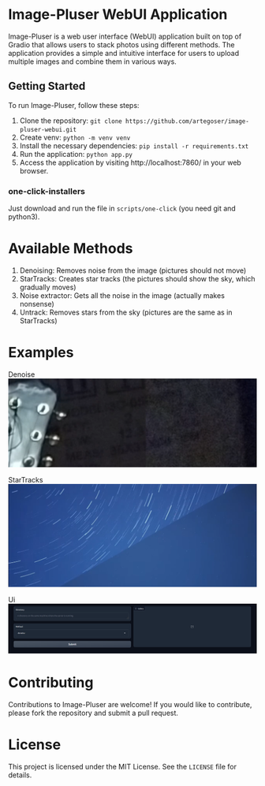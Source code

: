 # Image-Pluser WebUI Application

Image-Pluser is a web user interface (WebUI) application built on top of Gradio that allows users to stack photos using different methods. The application provides a simple and intuitive interface for users to upload multiple images and combine them in various ways.

## Getting Started

To run Image-Pluser, follow these steps:

1. Clone the repository: `git clone https://github.com/artegoser/image-pluser-webui.git`
2. Create venv: `python -m venv venv`
3. Install the necessary dependencies: `pip install -r requirements.txt`
4. Run the application: `python app.py`
5. Access the application by visiting http://localhost:7860/ in your web browser.

### one-click-installers

Just download and run the file in `scripts/one-click` (you need git and python3).

# Available Methods

1. Denoising: Removes noise from the image (pictures should not move)
2. StarTracks: Creates star tracks (the pictures should show the sky, which gradually moves)
3. Noise extractor: Gets all the noise in the image (actually makes nonsense)
4. Untrack: Removes stars from the sky (pictures are the same as in StarTracks)

# Examples

Denoise
![denoise](imgs/examples/denoise.png)

StarTracks
![startracks](imgs/examples/startracks.png)

Ui
![ui](imgs/examples/ui.png)

# Contributing

Contributions to Image-Pluser are welcome! If you would like to contribute, please fork the repository and submit a pull request.

# License

This project is licensed under the MIT License. See the `LICENSE` file for details.
